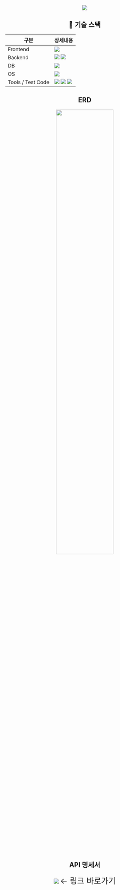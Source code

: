 <div align="center">
  <img src="https://capsule-render.vercel.app/api?type=waving&color=auto&height=200&section=header&text=도서%20관리%20애플리케이션&fontSize=70" />
  <h2>🔧 기술 스택</h2>
  
  |구분|상세내용
  |----|----
  |Frontend|<img src="https://img.shields.io/badge/React-61DAFB?style=flat&logo=React&logoColor=black" />
  |Backend| <img src="https://img.shields.io/badge/Java-007396?style=flat&logo=Java&logoColor=white" /> <img src="https://img.shields.io/badge/Spring Boot-6DB33F?style=flat&logo=springboot&logoColor=white" /> 
  |DB| <img src="https://img.shields.io/badge/MySQL-4479A1?style=flat&logo=mysql&logoColor=white" />
  |OS| <img src="https://img.shields.io/badge/Windows 10-0078D6?style=flat&logo=windows10&logoColor=white" />
  |Tools / Test Code| <img src="https://img.shields.io/badge/Visual Studio Code-007ACC?style=flat&logo=visualstudiocode&logoColor=white" /> <img src="https://img.shields.io/badge/IntelliJ IDEA-000000?style=flat&logo=intellijidea&logoColor=white" /> <img src="https://img.shields.io/badge/JUnit5-25A162?style=flat&logo=junit5&logoColor=white"/>

  <h2>ERD</h2>
  <img src="https://github.com/jihyeon-1010/library-web/assets/119498515/280cc397-242b-468e-894a-f4f97e966bd5" width="60%">

  <h2>API 명세서</h2>
  <a href="https://s-organization-274.gitbook.io/untitled/"><img src="https://img.shields.io/badge/GitBook-BBDDE5?style=flat&logo=gitbook&logoColor=black" /></a> <span style="font-size:25">← 링크 바로가기</span>
</div>
